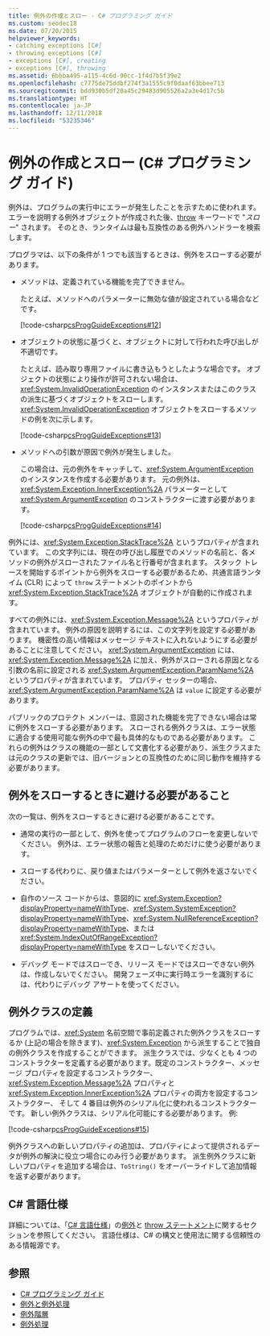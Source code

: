 ```yaml
---
title: 例外の作成とスロー - C# プログラミング ガイド
ms.custom: seodec18
ms.date: 07/20/2015
helpviewer_keywords:
- catching exceptions [C#]
- throwing exceptions [C#]
- exceptions [C#], creating
- exceptions [C#], throwing
ms.assetid: 6bbba495-a115-4c6d-90cc-1f4d7b5f39e2
ms.openlocfilehash: c7775de75ddbf274f3a1555c9f0daaf63bbee713
ms.sourcegitcommit: bdd930b5df20a45c29483d905526a2a3e4d17c5b
ms.translationtype: HT
ms.contentlocale: ja-JP
ms.lasthandoff: 12/11/2018
ms.locfileid: "53235346"
---
```

# <a name="creating-and-throwing-exceptions-c-programming-guide"></a>例外の作成とスロー (C# プログラミング ガイド)
例外は、プログラムの実行中にエラーが発生したことを示すために使われます。 エラーを説明する例外オブジェクトが作成された後、[throw](../../../csharp/language-reference/keywords/throw.md) キーワードで "*スロー*" されます。 そのとき、ランタイムは最も互換性のある例外ハンドラーを検索します。  
  
 プログラマは、以下の条件が 1 つでも該当するときは、例外をスローする必要があります。  
  
-   メソッドは、定義されている機能を完了できません。  
  
     たとえば、メソッドへのパラメーターに無効な値が設定されている場合などです。  
  
     [!code-csharp[csProgGuideExceptions#12](../../../csharp/programming-guide/exceptions/codesnippet/CSharp/creating-and-throwing-exceptions_1.cs)]  
  
-   オブジェクトの状態に基づくと、オブジェクトに対して行われた呼び出しが不適切です。  
  
     たとえば、読み取り専用ファイルに書き込もうとしたような場合です。 オブジェクトの状態により操作が許可されない場合は、<xref:System.InvalidOperationException> のインスタンスまたはこのクラスの派生に基づくオブジェクトをスローします。 <xref:System.InvalidOperationException> オブジェクトをスローするメソッドの例を次に示します。  
  
     [!code-csharp[csProgGuideExceptions#13](../../../csharp/programming-guide/exceptions/codesnippet/CSharp/creating-and-throwing-exceptions_2.cs)]  
  
-   メソッドへの引数が原因で例外が発生しました。  
  
     この場合は、元の例外をキャッチして、<xref:System.ArgumentException> のインスタンスを作成する必要があります。 元の例外は、<xref:System.Exception.InnerException%2A> パラメーターとして <xref:System.ArgumentException> のコンストラクターに渡す必要があります。  
  
     [!code-csharp[csProgGuideExceptions#14](../../../csharp/programming-guide/exceptions/codesnippet/CSharp/creating-and-throwing-exceptions_3.cs)]  
  
 例外には、<xref:System.Exception.StackTrace%2A> というプロパティが含まれています。 この文字列には、現在の呼び出し履歴でのメソッドの名前と、各メソッドの例外がスローされたファイル名と行番号が含まれます。 スタック トレースを開始するポイントから例外をスローする必要があるため、共通言語ランタイム (CLR) によって `throw` ステートメントのポイントから <xref:System.Exception.StackTrace%2A> オブジェクトが自動的に作成されます。  
  
 すべての例外には、<xref:System.Exception.Message%2A> というプロパティが含まれています。 例外の原因を説明するには、この文字列を設定する必要があります。 機密性の高い情報はメッセージ テキストに入れないようにする必要があることに注意してください。 <xref:System.ArgumentException> には、<xref:System.Exception.Message%2A> に加え、例外がスローされる原因となる引数の名前に設定される <xref:System.ArgumentException.ParamName%2A> というプロパティが含まれています。 プロパティ セッターの場合、<xref:System.ArgumentException.ParamName%2A> は `value` に設定する必要があります。  
  
 パブリックのプロテクト メンバーは、意図された機能を完了できない場合は常に例外をスローする必要があります。 スローされる例外クラスは、エラー状態に適合する使用可能な例外の中で最も具体的なものである必要があります。 これらの例外はクラスの機能の一部として文書化する必要があり、派生クラスまたは元のクラスの更新では、旧バージョンとの互換性のために同じ動作を維持する必要があります。  
  
## <a name="things-to-avoid-when-throwing-exceptions"></a>例外をスローするときに避ける必要があること  
 次の一覧は、例外をスローするときに避ける必要があることです。  
  
-   通常の実行の一部として、例外を使ってプログラムのフローを変更しないでください。 例外は、エラー状態の報告と処理のためだけに使う必要があります。  
  
-   スローする代わりに、戻り値またはパラメーターとして例外を返さないでください。  
  
-   自作のソース コードからは、意図的に <xref:System.Exception?displayProperty=nameWithType>、<xref:System.SystemException?displayProperty=nameWithType>、<xref:System.NullReferenceException?displayProperty=nameWithType>、または <xref:System.IndexOutOfRangeException?displayProperty=nameWithType> をスローしないでください。  
  
-   デバッグ モードではスローでき、リリース モードではスローできない例外は、作成しないでください。 開発フェーズ中に実行時エラーを識別するには、代わりにデバッグ アサートを使ってください。  
  
## <a name="defining-exception-classes"></a>例外クラスの定義  
 プログラムでは、<xref:System> 名前空間で事前定義された例外クラスをスローするか (上記の場合を除きます)、<xref:System.Exception> から派生することで独自の例外クラスを作成することができます。 派生クラスでは、少なくとも 4 つのコンストラクターを定義する必要があります。既定のコンストラクター、メッセージ プロパティを設定するコンストラクター、<xref:System.Exception.Message%2A> プロパティと <xref:System.Exception.InnerException%2A> プロパティの両方を設定するコンストラクター、 そして 4 番目は例外のシリアル化に使われるコンストラクターです。 新しい例外クラスは、シリアル化可能にする必要があります。 例:  
  
 [!code-csharp[csProgGuideExceptions#15](../../../csharp/programming-guide/exceptions/codesnippet/CSharp/creating-and-throwing-exceptions_4.cs)]  
  
 例外クラスへの新しいプロパティの追加は、プロパティによって提供されるデータが例外の解決に役立つ場合にのみ行う必要があります。 派生例外クラスに新しいプロパティを追加する場合は、`ToString()` をオーバーライドして追加情報を返す必要があります。  
  
## <a name="c-language-specification"></a>C# 言語仕様  

詳細については、「[C# 言語仕様](../../language-reference/language-specification/index.md)」の[例外](~/_csharplang/spec/exceptions.md)と [throw ステートメント](~/_csharplang/spec/statements.md#the-throw-statement)に関するセクションを参照してください。 言語仕様は、C# の構文と使用法に関する信頼性のある情報源です。
  
## <a name="see-also"></a>参照

- [C# プログラミング ガイド](../../../csharp/programming-guide/index.md)  
- [例外と例外処理](../../../csharp/programming-guide/exceptions/index.md)  
- [例外階層](../../../standard/exceptions/index.md)  
- [例外処理](../../../csharp/programming-guide/exceptions/exception-handling.md)
